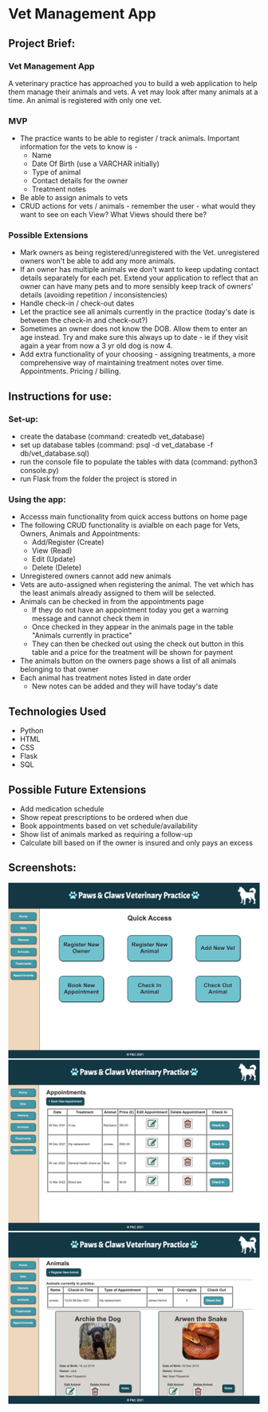 
# Vet Management App

## Project Brief: 
### Vet Management App
A veterinary practice has approached you to build a web application to help them manage their animals and vets. A vet may look after many animals at a time. An animal is registered with only one vet.

### MVP
- The practice wants to be able to register / track animals. Important information for the vets to know is -
  - Name
  - Date Of Birth (use a VARCHAR initially)
  - Type of animal
  - Contact details for the owner
  - Treatment notes
- Be able to assign animals to vets
- CRUD actions for vets / animals - remember the user - what would they want to see on each View? What Views should there be?
### Possible Extensions
- Mark owners as being registered/unregistered with the Vet. unregistered owners won't be able to add any more animals.
- If an owner has multiple animals we don't want to keep updating contact details separately for each pet. Extend your application to reflect that an owner can have many pets and to more sensibly keep track of owners' details (avoiding repetition / inconsistencies)
- Handle check-in / check-out dates
- Let the practice see all animals currently in the practice (today's date is between the check-in and check-out?)
- Sometimes an owner does not know the DOB. Allow them to enter an age instead. Try and make sure this always up to date - ie if they visit again a year from now a 3 yr old dog is now 4.
- Add extra functionality of your choosing - assigning treatments, a more comprehensive way of maintaining treatment notes over time. Appointments. Pricing / billing.

## Instructions for use:
### Set-up:
  - create the database (command: createdb vet_database)
  - set up database tables (command: psql -d vet_database -f db/vet_database.sql)
  - run the console file to populate the tables with data (command: python3 console.py)
  - run Flask from the folder the project is stored in
### Using the app:
  - Accesss main functionality from quick access buttons on home page
  - The following CRUD functionality is avialble on each page for Vets, Owners, Animals and Appointments:
    - Add/Register (Create)
    - View (Read)
    - Edit (Update)
    - Delete (Delete)
  - Unregistered owners cannot add new animals
  - Vets are auto-assigned when registering the animal. The vet which has the least animals already assigned to them will be selected.
  - Animals can be checked in from the appointments page
    - If they do not have an appointment today you get a warning message and cannot check them in
    - Once checked in they appear in the animals page in the table "Animals currently in practice"
    - They can then be checked out using the check out button in this table and a price for the treatment will be shown for payment
  - The animals button on the owners page shows a list of all animals belonging to that owner
  - Each animal has treatment notes listed in date order
    - New notes can be added and they will have today's date

## Technologies Used
- Python
- HTML
- CSS
- Flask
- SQL

## Possible Future Extensions
- Add medication schedule
- Show repeat prescriptions to be ordered when due
- Book appointments based on vet schedule/availability
- Show list of animals marked as requiring a follow-up
- Calculate bill based on if the owner is insured and only pays an excess

## Screenshots:
![home-page](https://github.com/Kirsten4/vet_management_app/blob/main/static/img/home-page.png)
![appointments-page](https://github.com/Kirsten4/vet_management_app/blob/main/static/img/appointments-page.png)
![animals-page](https://github.com/Kirsten4/vet_management_app/blob/main/static/img/animals-page.png)
